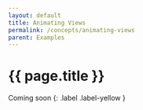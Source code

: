 ```yaml
---
layout: default
title: Animating Views
permalink: /concepts/animating-views
parent: Examples
---
```


# {{ page.title }}

Coming soon
{: .label .label-yellow }
